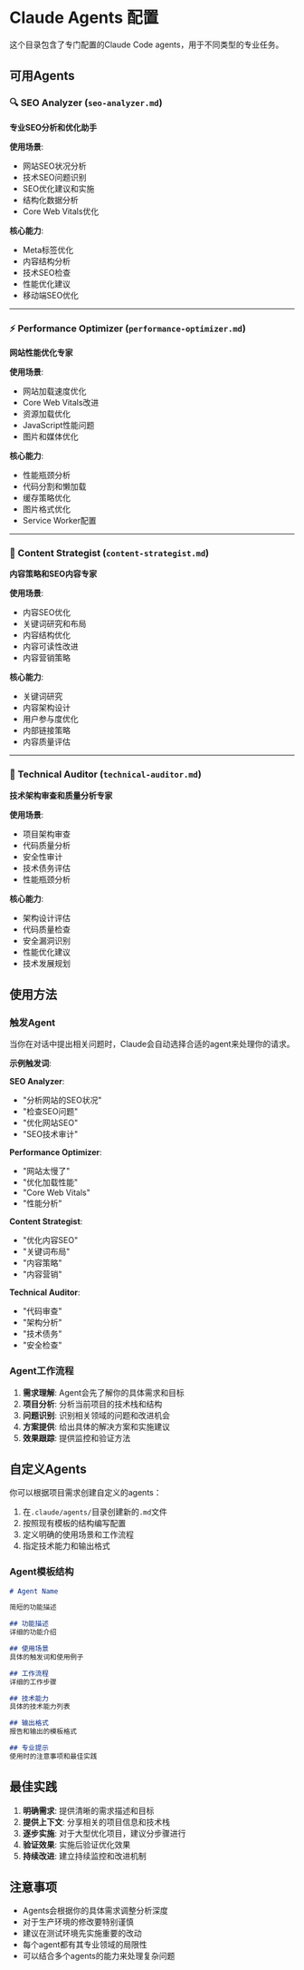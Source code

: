 # Claude Agents 配置

这个目录包含了专门配置的Claude Code agents，用于不同类型的专业任务。

## 可用Agents

### 🔍 SEO Analyzer (`seo-analyzer.md`)
**专业SEO分析和优化助手**

**使用场景**:
- 网站SEO状况分析
- 技术SEO问题识别
- SEO优化建议和实施
- 结构化数据分析
- Core Web Vitals优化

**核心能力**:
- Meta标签优化
- 内容结构分析
- 技术SEO检查
- 性能优化建议
- 移动端SEO优化

---

### ⚡ Performance Optimizer (`performance-optimizer.md`)
**网站性能优化专家**

**使用场景**:
- 网站加载速度优化
- Core Web Vitals改进
- 资源加载优化
- JavaScript性能问题
- 图片和媒体优化

**核心能力**:
- 性能瓶颈分析
- 代码分割和懒加载
- 缓存策略优化
- 图片格式优化
- Service Worker配置

---

### 📝 Content Strategist (`content-strategist.md`)
**内容策略和SEO内容专家**

**使用场景**:
- 内容SEO优化
- 关键词研究和布局
- 内容结构优化
- 内容可读性改进
- 内容营销策略

**核心能力**:
- 关键词研究
- 内容架构设计
- 用户参与度优化
- 内部链接策略
- 内容质量评估

---

### 🔧 Technical Auditor (`technical-auditor.md`)
**技术架构审查和质量分析专家**

**使用场景**:
- 项目架构审查
- 代码质量分析
- 安全性审计
- 技术债务评估
- 性能瓶颈分析

**核心能力**:
- 架构设计评估
- 代码质量检查
- 安全漏洞识别
- 性能优化建议
- 技术发展规划

## 使用方法

### 触发Agent
当你在对话中提出相关问题时，Claude会自动选择合适的agent来处理你的请求。

**示例触发词**:

**SEO Analyzer**:
- "分析网站的SEO状况"
- "检查SEO问题"
- "优化网站SEO"
- "SEO技术审计"

**Performance Optimizer**:
- "网站太慢了"
- "优化加载性能"
- "Core Web Vitals"
- "性能分析"

**Content Strategist**:
- "优化内容SEO"
- "关键词布局"
- "内容策略"
- "内容营销"

**Technical Auditor**:
- "代码审查"
- "架构分析"
- "技术债务"
- "安全检查"

### Agent工作流程

1. **需求理解**: Agent会先了解你的具体需求和目标
2. **项目分析**: 分析当前项目的技术栈和结构
3. **问题识别**: 识别相关领域的问题和改进机会
4. **方案提供**: 给出具体的解决方案和实施建议
5. **效果跟踪**: 提供监控和验证方法

## 自定义Agents

你可以根据项目需求创建自定义的agents：

1. 在`.claude/agents/`目录创建新的`.md`文件
2. 按照现有模板的结构编写配置
3. 定义明确的使用场景和工作流程
4. 指定技术能力和输出格式

### Agent模板结构

```markdown
# Agent Name

简短的功能描述

## 功能描述
详细的功能介绍

## 使用场景
具体的触发词和使用例子

## 工作流程
详细的工作步骤

## 技术能力
具体的技术能力列表

## 输出格式
报告和输出的模板格式

## 专业提示
使用时的注意事项和最佳实践
```

## 最佳实践

1. **明确需求**: 提供清晰的需求描述和目标
2. **提供上下文**: 分享相关的项目信息和技术栈
3. **逐步实施**: 对于大型优化项目，建议分步骤进行
4. **验证效果**: 实施后验证优化效果
5. **持续改进**: 建立持续监控和改进机制

## 注意事项

- Agents会根据你的具体需求调整分析深度
- 对于生产环境的修改要特别谨慎
- 建议在测试环境先实施重要的改动
- 每个agent都有其专业领域的局限性
- 可以结合多个agents的能力来处理复杂问题